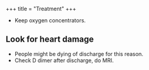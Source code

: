 +++
title = "Treatment"
+++

- Keep oxygen concentrators.

## Look for heart damage
- People might be dying of discharge for this reason.
- Check D dimer after discharge, do MRI. 